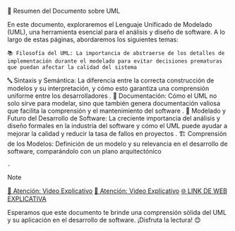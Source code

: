 🌟 Resumen del Documento sobre UML

En este documento, exploraremos el Lenguaje Unificado de Modelado (UML), una herramienta esencial para el análisis y diseño de software. A lo largo de estas páginas, abordaremos los siguientes temas:

    📚 Filosofía del UML: La importancia de abstraerse de los detalles de implementación durante el modelado para evitar decisiones prematuras que puedan afectar la calidad del sistema 


🔤 Sintaxis y Semántica: La diferencia entre la correcta construcción de modelos y su interpretación, y cómo esto garantiza una comprensión uniforme entre los desarrolladores
.
📝 Documentación: Cómo el UML no solo sirve para modelar, sino que también genera documentación valiosa que facilita la comprensión y el mantenimiento del software
.
🚀 Modelado y Futuro del Desarrollo de Software: La creciente importancia del análisis y diseño formales en la industria del software y cómo el UML puede ayudar a mejorar la calidad y reducir la tasa de fallos en proyectos
.
🏗️ Comprensión de los Modelos: Definición de un modelo y su relevancia en el desarrollo de software, comparándolo con un plano arquitectónico

    .

>[!NOTE]
[🎥 Atención: Video Explicativo](https://youtu.be/1I979cB4QWQ)
[🎥 Atención: Video Explicativo](https://youtu.be/Aq_C4sVA8hA)
[🌐 LINK DE WEB EXPLICATIVA](https://www.lucidchart.com/pages/es/que-es-el-lenguaje-unificado-de-modelado-uml)







Esperamos que este documento te brinde una comprensión sólida del UML y su aplicación en el desarrollo de software. ¡Disfruta la lectura! 😊
